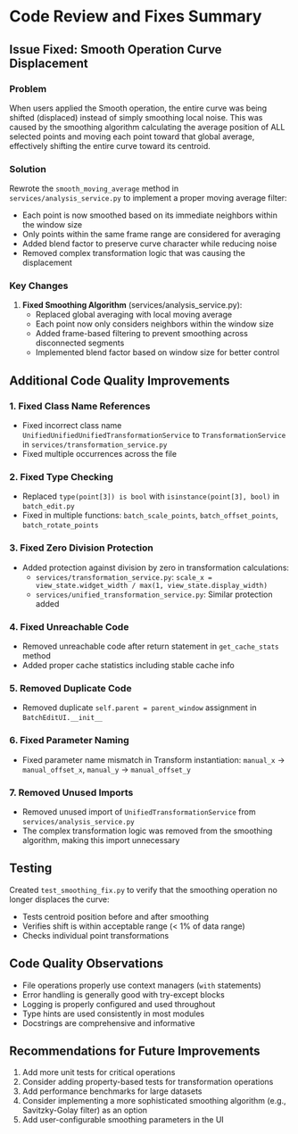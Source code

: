 # Code Review and Fixes Summary

## Issue Fixed: Smooth Operation Curve Displacement

### Problem
When users applied the Smooth operation, the entire curve was being shifted (displaced) instead of simply smoothing local noise. This was caused by the smoothing algorithm calculating the average position of ALL selected points and moving each point toward that global average, effectively shifting the entire curve toward its centroid.

### Solution
Rewrote the `smooth_moving_average` method in `services/analysis_service.py` to implement a proper moving average filter:
- Each point is now smoothed based on its immediate neighbors within the window size
- Only points within the same frame range are considered for averaging
- Added blend factor to preserve curve character while reducing noise
- Removed complex transformation logic that was causing the displacement

### Key Changes
1. **Fixed Smoothing Algorithm** (services/analysis_service.py):
   - Replaced global averaging with local moving average
   - Each point now only considers neighbors within the window size
   - Added frame-based filtering to prevent smoothing across disconnected segments
   - Implemented blend factor based on window size for better control

## Additional Code Quality Improvements

### 1. Fixed Class Name References
- Fixed incorrect class name `UnifiedUnifiedUnifiedTransformationService` to `TransformationService` in `services/transformation_service.py`
- Fixed multiple occurrences across the file

### 2. Fixed Type Checking
- Replaced `type(point[3]) is bool` with `isinstance(point[3], bool)` in `batch_edit.py`
- Fixed in multiple functions: `batch_scale_points`, `batch_offset_points`, `batch_rotate_points`

### 3. Fixed Zero Division Protection
- Added protection against division by zero in transformation calculations:
  - `services/transformation_service.py`: `scale_x = view_state.widget_width / max(1, view_state.display_width)`
  - `services/unified_transformation_service.py`: Similar protection added

### 4. Fixed Unreachable Code
- Removed unreachable code after return statement in `get_cache_stats` method
- Added proper cache statistics including stable cache info

### 5. Removed Duplicate Code
- Removed duplicate `self.parent = parent_window` assignment in `BatchEditUI.__init__`

### 6. Fixed Parameter Naming
- Fixed parameter name mismatch in Transform instantiation: `manual_x` -> `manual_offset_x`, `manual_y` -> `manual_offset_y`

### 7. Removed Unused Imports
- Removed unused import of `UnifiedTransformationService` from `services/analysis_service.py`
- The complex transformation logic was removed from the smoothing algorithm, making this import unnecessary

## Testing
Created `test_smoothing_fix.py` to verify that the smoothing operation no longer displaces the curve:
- Tests centroid position before and after smoothing
- Verifies shift is within acceptable range (< 1% of data range)
- Checks individual point transformations

## Code Quality Observations
- File operations properly use context managers (`with` statements)
- Error handling is generally good with try-except blocks
- Logging is properly configured and used throughout
- Type hints are used consistently in most modules
- Docstrings are comprehensive and informative

## Recommendations for Future Improvements
1. Add more unit tests for critical operations
2. Consider adding property-based tests for transformation operations
3. Add performance benchmarks for large datasets
4. Consider implementing a more sophisticated smoothing algorithm (e.g., Savitzky-Golay filter) as an option
5. Add user-configurable smoothing parameters in the UI
